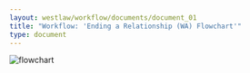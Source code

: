 ```yaml
---
layout: westlaw/workflow/documents/document_01
title: "Workflow: 'Ending a Relationship (WA) Flowchart'"
type: document
---
```


<!-- START WESTLAW OUTPUT -->

<div id="documentsTabs"> <div style="display:none;" id="tabgroup"> <ul class="tabsStructure"> </ul></div><div id="tabContainer"> <div id="selectTab"> <div xmlns:str="xalan://java.lang.String" xmlns:ext="http://exslt.org/common" id="docContent" class="docContent clearDocs"><div xmlns:str="http://exslt.org/strings" id="sharedInfo" style="display: none;"><dl class="wrapper"><dt class="toolsLeftMetadata"><strong>Product Title:</strong></dt><dd class="toolsRightMetadata">Family Law (WA) Workflow</dd></dl><dl class="wrapper"><dt class="toolsLeftMetadata"><strong>Subject Area:</strong></dt><dd class="toolsRightMetadata">Family Law</dd></dl><dl class="wrapper"><dt class="toolsLeftMetadata"><strong>Tool Type:</strong></dt><dd class="toolsRightMetadata">Flowchart</dd></dl></div><div id="mainFlowChartContainer"><form id="flowChartForm"><input value="flowchart" name="omkuptype" type="hidden"><input value="savedassembly" name="type" type="hidden"><input value="Id2cf54ec9f8411e480a69619c9f10308" name="docguid" type="hidden"><input value="true" name="asfulldocument" type="hidden"><input value="prod" name="field:environment" type="hidden"><input id="opened_flowchart" name="field:opened_flowchart" type="hidden" value="GEN-FAMLWWA_1_Ending a relationship workflow Flowchart_V2"><input class="prevButton" value="Previous" type="button" style="display: none;"><div style="display:none" class="sharedInfo"><div class="paragraphTitle">Ending a Relationship (WA) Flowchart</div></div><div class="toolbody toolshared"><div class="spacing "><div class="imageMapContainer" id="GEN-FAMLWWA_1_Ending a relationship workflow Flowchart_V2" style="display: block;"><img class="navImg" alt="flowchart" src="/img/westlaw/content/workflow-diagram-01.png" usemap="#N10034" id="img_GEN-FAMLWWA_1_Ending a relationship workflow Flowchart_V2"><map name="N10034"><area target="_blank" href="/maf/wlau/app/document?src=search&amp;docguid=Id2cf54e59f8411e480a69619c9f10308&amp;anchor=anchor_I9fff0fdf9f8411e480a69619c9f10308#anchor_I9fff0fdf9f8411e480a69619c9f10308" coords="36,199,101,199,109,199,328,199,328,180,109,180,101,180,9,180,9,197,9,199,9,217,36,217,36,199" shape="poly"><area target="_blank" href="/maf/wlau/app/legislation?src=search&amp;docguid=I8eac3e19a11711e4a29fc5cfa1245e5b&amp;target=_blank" coords="639,44,655,44,655,28,639,28,639,44" class="lnkLegislation" shape="poly"><area target="_blank" href="/maf/wlau/app/document?src=search&amp;docguid=Id2cf54f69f8411e480a69619c9f10308&amp;anchor=anchor_I9fff101f9f8411e480a69619c9f10308#anchor_I9fff101f9f8411e480a69619c9f10308" coords="221,674,187,674,187,694,221,694,229,694,229,674,221,674" shape="poly"><area target="_blank" href="/maf/wlau/app/document?src=search&amp;docguid=Id2cf54f69f8411e480a69619c9f10308&amp;anchor=anchor_I9fff10159f8411e480a69619c9f10308#anchor_I9fff10159f8411e480a69619c9f10308" coords="331,701,296,701,296,720,331,720,339,720,339,701,331,701" shape="poly"><area target="_blank" href="/maf/wlau/app/document?src=search&amp;docguid=Id2cf54f69f8411e480a69619c9f10308&amp;anchor=anchor_I9fff10219f8411e480a69619c9f10308#anchor_I9fff10219f8411e480a69619c9f10308" coords="47,674,13,674,13,694,47,694,55,694,55,674,47,674" shape="poly"><area target="_blank" href="/maf/wlau/app/document?src=search&amp;docguid=Id2cf54f69f8411e480a69619c9f10308&amp;anchor=anchor_I9fff10209f8411e480a69619c9f10308#anchor_I9fff10209f8411e480a69619c9f10308" coords="154,718,120,718,120,738,154,738,162,738,162,718,154,718" shape="poly"><area target="_blank" href="/maf/wlau/app/document?src=search&amp;docguid=Id2cf54f69f8411e480a69619c9f10308&amp;anchor=anchor_I9fff10169f8411e480a69619c9f10308#anchor_I9fff10169f8411e480a69619c9f10308" coords="337,865,303,865,303,885,337,885,345,885,345,865,337,865" shape="poly"><area target="_blank" href="/maf/wlau/app/document?src=search&amp;docguid=Id2cf54f69f8411e480a69619c9f10308&amp;anchor=anchor_I9fff10199f8411e480a69619c9f10308#anchor_I9fff10199f8411e480a69619c9f10308" coords="453,414,418,414,418,434,453,434,461,434,461,414,453,414" shape="poly"><area target="_blank" href="/maf/wlau/app/document?src=search&amp;docguid=Ifa49d480b80411e480a69619c9f10308&amp;anchor=anchor_I9fff36d99f8411e480a69619c9f10308#anchor_I9fff36d99f8411e480a69619c9f10308" coords="461,209,492,209,500,209,715,209,715,189,500,189,492,189,378,189,378,207,378,209,378,226,453,226,461,226,461,209" shape="poly"></map></div></div></div></form></div></div></div></div></div>

<!-- END WESTLAW OUTPUT -->
